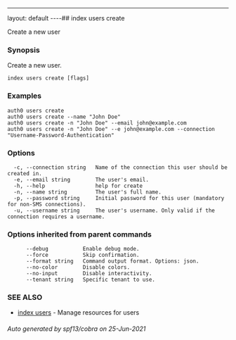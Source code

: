 ---
layout: default
----## index users create

Create a new user

### Synopsis

Create a new user.

```
index users create [flags]
```

### Examples

```
auth0 users create 
auth0 users create --name "John Doe" 
auth0 users create -n "John Doe" --email john@example.com
auth0 users create -n "John Doe" --e john@example.com --connection "Username-Password-Authentication"
```

### Options

```
  -c, --connection string   Name of the connection this user should be created in.
  -e, --email string        The user's email.
  -h, --help                help for create
  -n, --name string         The user's full name.
  -p, --password string     Initial password for this user (mandatory for non-SMS connections).
  -u, --username string     The user's username. Only valid if the connection requires a username.
```

### Options inherited from parent commands

```
      --debug           Enable debug mode.
      --force           Skip confirmation.
      --format string   Command output format. Options: json.
      --no-color        Disable colors.
      --no-input        Disable interactivity.
      --tenant string   Specific tenant to use.
```

### SEE ALSO

* [index users](index_users.md)	 - Manage resources for users

###### Auto generated by spf13/cobra on 25-Jun-2021
